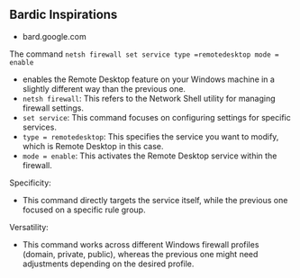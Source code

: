 

## Bardic Inspirations 
- bard.google.com


The command `netsh firewall set service type =remotedesktop mode = enable` 
- enables the Remote Desktop feature on your Windows machine in a slightly different way than the previous one. 
- `netsh firewall`: This refers to the Network Shell utility for managing firewall settings.
- `set service`: This command focuses on configuring settings for specific services.
- `type = remotedesktop`: This specifies the service you want to modify, which is Remote Desktop in this case.
- `mode = enable`: This activates the Remote Desktop service within the firewall.


Specificity: 
- This command directly targets the service itself, while the previous one focused on a specific rule group.


Versatility: 
- This command works across different Windows firewall profiles (domain, private, public), whereas the previous one might need adjustments depending on the desired profile.

